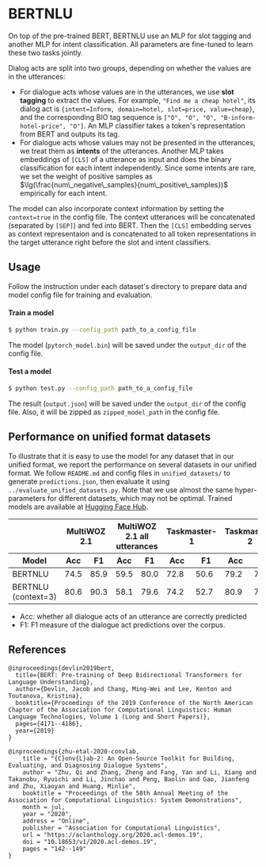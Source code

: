 # BERTNLU

On top of the pre-trained BERT, BERTNLU use an MLP for slot tagging and another MLP for intent classification. All parameters are fine-tuned to learn these two tasks jointly.

Dialog acts are split into two groups, depending on whether the values are in the utterances:

- For dialogue acts whose values are in the utterances, we use **slot tagging** to extract the values. For example, `"Find me a cheap hotel"`, its dialog act is `{intent=Inform, domain=hotel, slot=price, value=cheap}`, and the corresponding BIO tag sequence is `["O", "O", "O", "B-inform-hotel-price", "O"]`. An MLP classifier takes a token's representation from BERT and outputs its tag.
- For dialogue acts whose values may not be presented in the utterances, we treat them as **intents** of the utterances. Another MLP takes embeddings of `[CLS]` of a utterance as input and does the binary classification for each intent independently. Since some intents are rare, we set the weight of positive samples as $\lg(\frac{num\_negative\_samples}{num\_positive\_samples})$ empirically for each intent.

The model can also incorporate context information by setting the `context=true` in the config file. The context utterances will be concatenated (separated by `[SEP]`) and fed into BERT. Then the `[CLS]` embedding serves as context representaion and is concatenated to all token representations in the target utterance right before the slot and intent classifiers.


## Usage

Follow the instruction under each dataset's directory to prepare data and model config file for training and evaluation.

#### Train a model

```sh
$ python train.py --config_path path_to_a_config_file
```

The model (`pytorch_model.bin`) will be saved under the `output_dir` of the config file.

#### Test a model

```sh
$ python test.py --config_path path_to_a_config_file
```

The result (`output.json`) will be saved under the `output_dir` of the config file. Also, it will be zipped as `zipped_model_path` in the config file.


## Performance on unified format datasets

To illustrate that it is easy to use the model for any dataset that in our unified format, we report the performance on several datasets in our unified format. We follow `README.md` and config files in `unified_datasets/` to generate `predictions.json`, then evaluate it using `../evaluate_unified_datasets.py`. Note that we use almost the same hyper-parameters for different datasets, which may not be optimal. Trained models are available at [Hugging Face Hub](https://huggingface.co/ConvLab/bert-base-nlu).

<table>
<thead>
  <tr>
    <th></th>
    <th colspan=2>MultiWOZ 2.1</th>
    <th colspan=2>MultiWOZ 2.1 all utterances</th>
    <th colspan=2>Taskmaster-1</th>
    <th colspan=2>Taskmaster-2</th>
    <th colspan=2>Taskmaster-3</th>
  </tr>
</thead>
<thead>
  <tr>
    <th>Model</th>
    <th>Acc</th><th>F1</th>
    <th>Acc</th><th>F1</th>
    <th>Acc</th><th>F1</th>
    <th>Acc</th><th>F1</th>
    <th>Acc</th><th>F1</th>
  </tr>
</thead>
<tbody>
  <tr>
    <td>BERTNLU</td>
    <td>74.5</td><td>85.9</td>
    <td>59.5</td><td>80.0</td>
    <td>72.8</td><td>50.6</td>
    <td>79.2</td><td>70.6</td>
    <td>86.1</td><td>81.9</td>
  </tr>
  <tr>
    <td>BERTNLU (context=3)</td>
    <td>80.6</td><td>90.3</td>
    <td>58.1</td><td>79.6</td>
    <td>74.2</td><td>52.7</td>
    <td>80.9</td><td>73.3</td>
    <td>87.8</td><td>83.8</td>
  </tr>
</tbody>
</table>

- Acc: whether all dialogue acts of an utterance are correctly predicted
- F1: F1 measure of the dialogue act predictions over the corpus.

## References

```
@inproceedings{devlin2019bert,
  title={BERT: Pre-training of Deep Bidirectional Transformers for Language Understanding},
  author={Devlin, Jacob and Chang, Ming-Wei and Lee, Kenton and Toutanova, Kristina},
  booktitle={Proceedings of the 2019 Conference of the North American Chapter of the Association for Computational Linguistics: Human Language Technologies, Volume 1 (Long and Short Papers)},
  pages={4171--4186},
  year={2019}
}

@inproceedings{zhu-etal-2020-convlab,
    title = "{C}onv{L}ab-2: An Open-Source Toolkit for Building, Evaluating, and Diagnosing Dialogue Systems",
    author = "Zhu, Qi and Zhang, Zheng and Fang, Yan and Li, Xiang and Takanobu, Ryuichi and Li, Jinchao and Peng, Baolin and Gao, Jianfeng and Zhu, Xiaoyan and Huang, Minlie",
    booktitle = "Proceedings of the 58th Annual Meeting of the Association for Computational Linguistics: System Demonstrations",
    month = jul,
    year = "2020",
    address = "Online",
    publisher = "Association for Computational Linguistics",
    url = "https://aclanthology.org/2020.acl-demos.19",
    doi = "10.18653/v1/2020.acl-demos.19",
    pages = "142--149"
}
```